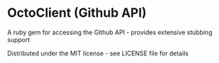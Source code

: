 OctoClient (Github API)
=======================

A ruby gem for accessing the Github API - provides extensive stubbing support

Distributed under the MIT license - see LICENSE file for details
